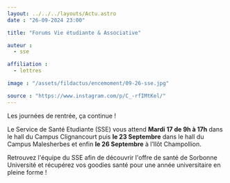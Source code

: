 ```yaml
---
layout: ../../../layouts/Actu.astro
date : "26-09-2024 23:00"

title: "Forums Vie étudiante & Associative"

auteur :
  - sse

affiliation :
  - lettres

image : "/assets/fildactus/encemoment/09-26-sse.jpg"

source : "https://www.instagram.com/p/C_-rfIMtKel/"
---
```


Les journées de rentrée, ça continue !

Le Service de Santé Etudiante (SSE) vous attend __Mardi 17 de 9h à 17h__ dans le hall du Campus Clignancourt puis __le 23 Septembre__ dans le hall du Campus Malesherbes et enfin __le 26 Septembre__ à l’Ilôt Champollion.

Retrouvez l'équipe du SSE afin de découvrir l'offre de santé de Sorbonne Université et récupérez vos goodies santé pour une année universitaire en pleine forme !